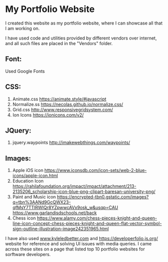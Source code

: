# My Portfolio Website

I created this website as my portfolio website, where I can showcase all that I am working on.

I have used code and utilities provided by different vendors over internet, and all such files are placed in the "Vendors" folder.

## Font:
Used Google Fonts

## CSS:
1. Animate.css https://animate.style/#javascript
2. Normalize.ss https://necolas.github.io/normalize.css/
3. Grid.css http://www.responsivegridsystem.com/
4. Ion Icons https://ionicons.com/v2/

## JQuery:
1. jquery.waypoints  http://imakewebthings.com/waypoints/

## Images:
1. Apple iOS icon https://www.iconsdb.com/icon-sets/web-2-blue-icons/apple-icon.html
2. Education Icon https://rahilafoundation.org/impact/impact/attachment/213-2135206_scholarship-icon-blue-png-clipart-baresan-university-png/
3. Paint and Music icon https://encrypted-tbn0.gstatic.com/images?q=tbn%3AANd9GcQWX23-qfMsY7TTlRWIQr8YZpwwcAVx9osk_w&usqp=CAU https://www.garlandisdschools.net/back
3. Chess icon https://www.alamy.com/chess-pieces-knight-and-queen-line-icon-concept-chess-pieces-knight-and-queen-flat-vector-symbol-sign-outline-illustration-image242351965.html


I have also used www.kyleledbetter.com and https://developerfolio.js.org/ website for reference and solving UI issues with media queries. I came across these sites on a page that listed top 10 portfolio websites for sorftware developers. 
